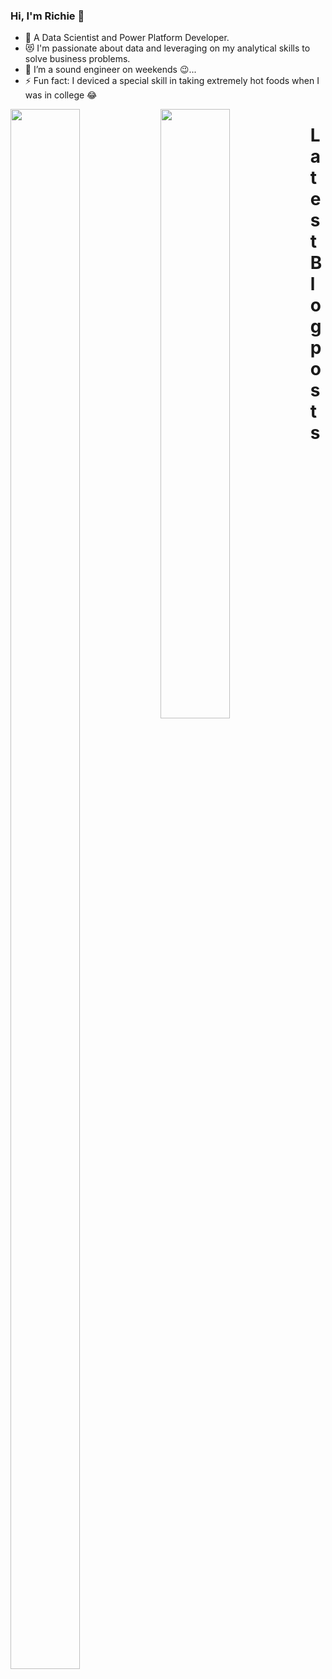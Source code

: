 ### Hi, I'm Richie 👋
- 🥅 A Data Scientist and Power Platform Developer. 
- 😻 I'm passionate about data and leveraging on my analytical skills to solve business problems.
- 👯 I’m a sound engineer on weekends 😉...
- ⚡ Fun fact: I deviced a special skill in taking extremely hot foods when I was in college 😂


<img align="left" width="47%" height="80%" src="https://github-readme-stats.vercel.app/api?username=rkadey&show_icons=true&theme=radical"/>
<img align="left" width="47%" height="50%" src="https://github-readme-stats.vercel.app/api/top-langs/?username=rkadey&layout=compactl"/>



# Latest Blog posts
<!-- BLOG-POST-LIST:START -->
<!-- BLOG-POST-LIST:END -->
